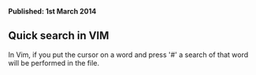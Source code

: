 <b>Published: 1st March 2014</b>

## Quick search in VIM

In Vim, if you put the cursor on a word and press '#' a search of that word will be performed in the file.
